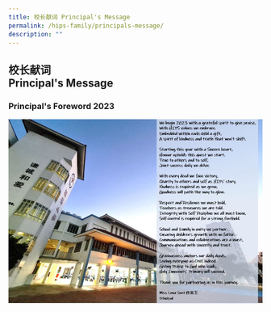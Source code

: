 ```yaml
---
title: 校长献词 Principal's Message
permalink: /hips-family/principals-message/
description: ""
---
```

## 校长献词<br>Principal's Message

### Principal's Foreword 2023

![](/images/Principal's%20Message.jpeg)